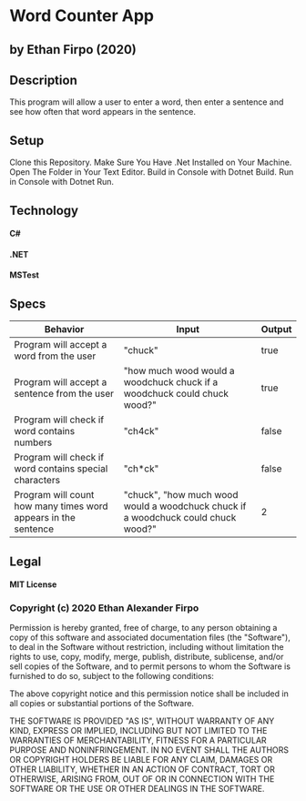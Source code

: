 # Word Counter App

## by Ethan Firpo (2020)

## Description

This program will allow a user to enter a word, then enter a sentence and see how often that word appears in the sentence.

## Setup

Clone this Repository. 
Make Sure You Have .Net Installed on Your Machine. 
Open The Folder in Your Text Editor. 
Build in Console with Dotnet Build. 
Run in Console with Dotnet Run. 

## Technology

#### C#
#### .NET
#### MSTest

## Specs
|Behavior|Input|Output|
|-----|-----|-----|
|Program will accept a word from the user|"chuck"|true|
|Program will accept a sentence from the user|"how much wood would a woodchuck chuck if a woodchuck could chuck wood?"|true|
|Program will check if word contains numbers|"ch4ck"|false|
|Program will check if word contains special characters|"ch*ck"|false|
|Program will count how many times word appears in the sentence|"chuck", "how much wood would a woodchuck chuck if a woodchuck could chuck wood?"|2|


## Legal

#### MIT License

### Copyright (c) 2020 Ethan Alexander Firpo

Permission is hereby granted, free of charge, to any person obtaining a copy
of this software and associated documentation files (the "Software"), to deal
in the Software without restriction, including without limitation the rights
to use, copy, modify, merge, publish, distribute, sublicense, and/or sell
copies of the Software, and to permit persons to whom the Software is
furnished to do so, subject to the following conditions:

The above copyright notice and this permission notice shall be included in all
copies or substantial portions of the Software.

THE SOFTWARE IS PROVIDED "AS IS", WITHOUT WARRANTY OF ANY KIND, EXPRESS OR
IMPLIED, INCLUDING BUT NOT LIMITED TO THE WARRANTIES OF MERCHANTABILITY,
FITNESS FOR A PARTICULAR PURPOSE AND NONINFRINGEMENT. IN NO EVENT SHALL THE
AUTHORS OR COPYRIGHT HOLDERS BE LIABLE FOR ANY CLAIM, DAMAGES OR OTHER
LIABILITY, WHETHER IN AN ACTION OF CONTRACT, TORT OR OTHERWISE, ARISING FROM,
OUT OF OR IN CONNECTION WITH THE SOFTWARE OR THE USE OR OTHER DEALINGS IN THE
SOFTWARE.
